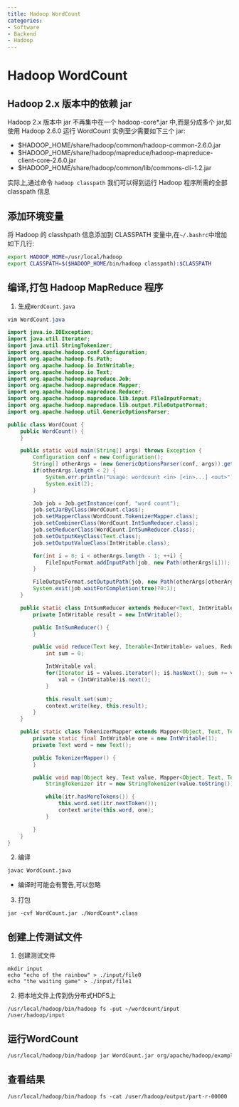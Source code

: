 ```yaml
---
title: Hadoop WordCount
categories:
- Software
- Backend
- Hadoop
---
```

# Hadoop WordCount

## Hadoop 2.x 版本中的依赖 jar

Hadoop 2.x 版本中 jar 不再集中在一个 hadoop-core*.jar 中,而是分成多个 jar,如使用 Hadoop 2.6.0 运行 WordCount 实例至少需要如下三个 jar:

- $HADOOP_HOME/share/hadoop/common/hadoop-common-2.6.0.jar
- $HADOOP_HOME/share/hadoop/mapreduce/hadoop-mapreduce-client-core-2.6.0.jar
- $HADOOP_HOME/share/hadoop/common/lib/commons-cli-1.2.jar

实际上,通过命令 `hadoop classpath` 我们可以得到运行 Hadoop 程序所需的全部 classpath 信息

## 添加环境变量

将 Hadoop 的 classhpath 信息添加到 CLASSPATH 变量中,在`~/.bashrc`中增加如下几行:

```bash
export HADOOP_HOME=/usr/local/hadoop
export CLASSPATH=$($HADOOP_HOME/bin/hadoop classpath):$CLASSPATH
```

## 编译,打包 Hadoop MapReduce 程序

1. 生成`WordCount.java`

```java
vim WordCount.java

import java.io.IOException;
import java.util.Iterator;
import java.util.StringTokenizer;
import org.apache.hadoop.conf.Configuration;
import org.apache.hadoop.fs.Path;
import org.apache.hadoop.io.IntWritable;
import org.apache.hadoop.io.Text;
import org.apache.hadoop.mapreduce.Job;
import org.apache.hadoop.mapreduce.Mapper;
import org.apache.hadoop.mapreduce.Reducer;
import org.apache.hadoop.mapreduce.lib.input.FileInputFormat;
import org.apache.hadoop.mapreduce.lib.output.FileOutputFormat;
import org.apache.hadoop.util.GenericOptionsParser;

public class WordCount {
    public WordCount() {
    }

    public static void main(String[] args) throws Exception {
        Configuration conf = new Configuration();
        String[] otherArgs = (new GenericOptionsParser(conf, args)).getRemainingArgs();
        if(otherArgs.length < 2) {
            System.err.println("Usage: wordcount <in> [<in>...] <out>");
            System.exit(2);
        }

        Job job = Job.getInstance(conf, "word count");
        job.setJarByClass(WordCount.class);
        job.setMapperClass(WordCount.TokenizerMapper.class);
        job.setCombinerClass(WordCount.IntSumReducer.class);
        job.setReducerClass(WordCount.IntSumReducer.class);
        job.setOutputKeyClass(Text.class);
        job.setOutputValueClass(IntWritable.class);

        for(int i = 0; i < otherArgs.length - 1; ++i) {
            FileInputFormat.addInputPath(job, new Path(otherArgs[i]));
        }

        FileOutputFormat.setOutputPath(job, new Path(otherArgs[otherArgs.length - 1]));
        System.exit(job.waitForCompletion(true)?0:1);
    }

    public static class IntSumReducer extends Reducer<Text, IntWritable, Text, IntWritable> {
        private IntWritable result = new IntWritable();

        public IntSumReducer() {
        }

        public void reduce(Text key, Iterable<IntWritable> values, Reducer<Text, IntWritable, Text, IntWritable>.Context context) throws IOException, InterruptedException {
            int sum = 0;

            IntWritable val;
            for(Iterator i$ = values.iterator(); i$.hasNext(); sum += val.get()) {
                val = (IntWritable)i$.next();
            }

            this.result.set(sum);
            context.write(key, this.result);
        }
    }

    public static class TokenizerMapper extends Mapper<Object, Text, Text, IntWritable> {
        private static final IntWritable one = new IntWritable(1);
        private Text word = new Text();

        public TokenizerMapper() {
        }

        public void map(Object key, Text value, Mapper<Object, Text, Text, IntWritable>.Context context) throws IOException, InterruptedException {
            StringTokenizer itr = new StringTokenizer(value.toString());

            while(itr.hasMoreTokens()) {
                this.word.set(itr.nextToken());
                context.write(this.word, one);
            }

        }
    }
}
```

2. 编译

```shell
javac WordCount.java
```

- 编译时可能会有警告,可以忽略

3. 打包

```shell
jar -cvf WordCount.jar ./WordCount*.class
```

## 创建上传测试文件

1. 创建测试文件

```shell
mkdir input
echo "echo of the rainbow" > ./input/file0
echo "the waiting game" > ./input/file1
```

2. 把本地文件上传到伪分布式HDFS上

```shell
/usr/local/hadoop/bin/hadoop fs -put ~/wordcount/input /user/hadoop/input
```

## 运行WordCount

```bash
/usr/local/hadoop/bin/hadoop jar WordCount.jar org/apache/hadoop/examples/WordCount input output
```

## 查看结果

```
/usr/local/hadoop/bin/hadoop fs -cat /user/hadoop/output/part-r-00000
```